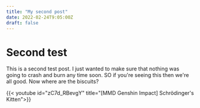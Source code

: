 ```yaml
---
title: "My second post"
date: 2022-02-24T9:05:00Z
draft: false
---
```


# Second test

This is a second test post. I just wanted to make sure that nothing was going to crash and burn any time soon. SO if you're seeing this then we're all good. Now where are the biscuits?

{{< youtube id="zC7d_RBevgY" title="[MMD Genshin Impact] Schrödinger's Kitten">}}